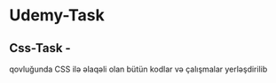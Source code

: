 # Udemy-Task
## Css-Task -
qovluğunda CSS ilə əlaqəli olan bütün kodlar və çalışmalar yerləşdirilib
